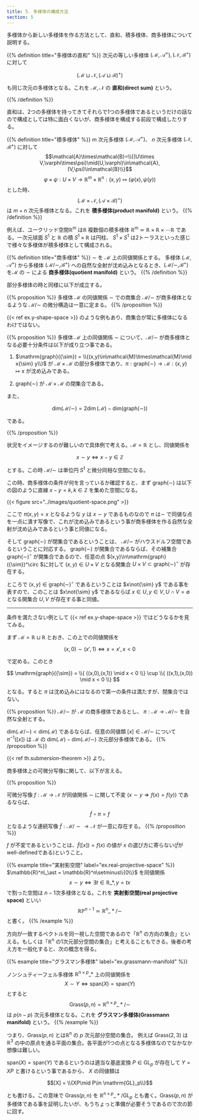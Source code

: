 ```yaml
---
title: 5. 多様体の構成方法
section: 5
---
```


多様体から新しい多様体を作る方法として、直和、積多様体、商多様体について説明する。

{{% definition title="多様体の直和" %}}
次元の等しい多様体 $(\mathcal{M},\mathcal{A}^+),(\mathcal{N},\mathcal{B}^+)$ に対して

$$ (\mathcal{M}\sqcup\mathcal{N},(\mathcal{A}\sqcup\mathcal{B})^+)$$

も同じ次元の多様体となる。これを $\mathcal{M},\mathcal{N}$ の **直和(direct sum)** という。

{{% /definition %}}

直和は、2つの多様体を持ってきてそれらで1つの多様体であるというだけの話なので構成としては特に面白くないが、商多様体を構成する前段で構成したりする。

{{% definition title="積多様体" %}}
$m$ 次元多様体 $(\mathcal{M},\mathcal{A}^+)$、 $n$ 次元多様体 $(\mathcal{N},\mathcal{B}^+)$ に対して
$$\mathcal{A}\times\mathcal{B}=\\{(U\times V,\varphi\times\psi)\mid(U,\varphi)\in\mathcal{A}, (V,\psi)\in\mathcal{B}\\}$$
$$\varphi\times\psi:U\times V\rightarrow\mathbb{R}^m\times\mathbb{R}^n:(x,y)\mapsto(\varphi(x),\psi(y)) $$
とした時、
$$(\mathcal{M}\times\mathcal{N},(\mathcal{A}\times\mathcal{B})^+)$$
は $m+n$ 次元多様体となる。これを **積多様体(product manifold)** という。
{{% /definition %}}

例えば、ユークリッド空間$\mathbb{R}^m$ は$\mathbb{R}$ 複数個の積多様体 $\mathbb{R}^m\simeq\mathbb{R}\times\mathbb{R}\times\cdots\mathbb{R}$ である。一次元球面 $S^1$ と $\mathbb{R}$ の積 $S^1\times\mathbb{R}$ は円柱、 $S^1\times S^1$ は2トーラスといった感じで様々な多様体が積多様体として構成される。

{{% definition title="商多様体" %}}
${\sim}$ を $\mathcal{M}$ 上の同値関係とする。
多様体 $(\mathcal{M},\mathcal{A}^+)$ から多様体 $(\mathcal{M}/{\sim},\mathcal{B}^+)$ への自然な全射が沈め込みとなるとき、$(\mathcal{M}/{\sim},\mathcal{B}^+)$ を$\mathcal{M}$ の ${\sim}$ による **商多様体(quotient manifold)** という。
{{% /definition %}}

部分多様体の時と同様に以下が成立する。

{{% proposition %}}
多様体 $\mathcal{M}$ の同値関係 ${\sim}$ での商集合 $\mathcal{M}/{\sim}$ が商多様体となるような $\mathcal{M}/{\sim}$ の微分構造は一意に定まる。
{{% /proposition %}}

{{< ref ex.y-shape-space >}} のような例もあり、商集合が常に多様体になるわけではない。

{{% proposition %}}
多様体 $\mathcal{M}$ 上の同値関係 ${\sim}$ について、$\mathcal{M}/{\sim}$ が商多様体となる必要十分条件は以下が成り立つ事である。

1. $\mathrm{graph}({\sim}) = \\{(x,y)\in\mathcal{M}\times\mathcal{M}\mid x{\sim} y\\}$ が $\mathcal{M}\times\mathcal{M}$ の部分多様体であり、$\pi:\mathrm{graph}({\sim})\rightarrow\mathcal{M}:(x,y)\mapsto x$ が沈め込みである。

2. $\mathrm{graph}({\sim})$ が $\mathcal{M}\times\mathcal{M}$ の閉集合である。

また、

$$\mathrm{dim}(\mathcal{M}/{\sim})=2\dim(\mathcal{M})-\mathrm{dim}(\mathrm{graph}({\sim}))$$

である。

{{% /proposition %}}

状況をイメージするのが難しいので具体例で考える。$\mathcal{M}=\mathbb{R}$ とし、同値関係を

$$x{\sim} y\Leftrightarrow x-y\in\mathbb{Z}$$

とする。この時 $\mathcal{M}/{\sim}$ は単位円 $S^1$ と微分同相な空間になる。

この時、商多様体の条件が何を言っているか確認すると、まず $\mathrm{graph}({\sim})$ は以下の図のように直線 $x-y=k,k\in\mathbb{Z}$ を集めた空間になる。

{{< figure src="../images/quotient-space.png" >}}

ここで $\pi(x,y)=x$ となるような $y$ は $x{\sim} y$ であるものなので $\pi$ は${\sim}$ で同値な点を一点に潰す写像で、これが沈め込みであるという事が商多様体を作る自然な全射が沈め込みであるという事と同値になる。

そして $\mathrm{graph}({\sim})$ が閉集合であるということは、 $\mathcal{M}/{\sim}$ がハウスドルフ空間であるということに対応する。
$\mathrm{graph}({\sim})$ が開集合であるならば、その補集合 $\mathrm{graph}({\sim})^\circ$ が開集合であるので、任意の点 $(x,y)\in\mathrm{graph}({\sim})^\circ $に対して
$(x,y)\in U\times V$ となる開集合 $U\times V\subset\mathrm{graph}({\sim})^\circ$ が存在する。

ところで $(x,y)\in\mathrm{graph}({\sim})^\circ$ であるということは $x\not{\sim} y$ である事を表すので、このことは $x\not{\sim} y$ であるならば $x\in U,y\in V,U\cap V=\emptyset$ となる開集合 $U,V$ が存在する事と同値。

---

条件を満たさない例として {{< ref ex.y-shape-space >}} ではどうなるかを見てみる。

まず $\mathcal{M}=\mathbb{R}\sqcup\mathbb{R}$ とおき、この上での同値関係を

$$(x,0){\sim}(x',1)\Leftrightarrow x=x', x<0 $$

で定める。このとき

$$
\mathrm{graph}({\sim}) = 
\\{ ((x,0),(x,1)) \mid x < 0 \\} \cup
\\{ ((x,1),(x,0)) \mid x < 0 \\}
$$

となる。すると $\pi$ は沈め込みにはなるので第一の条件は満たすが、閉集合ではない。

{{% proposition %}}
$\mathcal{M}/{\sim}$ が $\mathcal{M}$ の商多様体であるとし、 $\pi:\mathcal{M}\rightarrow\mathcal{M}/{\sim}$ を自然な全射とする。

$\mathrm{dim}(\mathcal{M}/{\sim}) < \mathrm{dim}(\mathcal{M})$ であるならば、任意の同値類 $[x]\in\mathcal{M}/{\sim}$ について $\pi^{-1}([x])$ は $\mathcal{M}$ の
$\mathrm{dim}(\mathcal{M}) - \mathrm{dim}(\mathcal{M}/{\sim})$ 次元部分多様体である。
{{% /proposition %}}

{{< ref th.submersion-theorem >}} より。

商多様体上の可微分写像に関して、以下が言える。

{{% proposition %}}

可微分写像 $f:\mathcal{M}\rightarrow\mathcal{N}$ が同値関係 $\sim$ に関して不変 ($x\sim y\Rightarrow f(x)=f(y)$) であるならば、

$$\tilde{f}\circ\pi=f$$

となるような連続写像 $\tilde{f}:\mathcal{M}/{\sim}\rightarrow\mathcal{N}$ が一意に存在する。
{{% /proposition %}}

$f$ が不変であるということは、$\tilde{f}([x])=f(x)$ の値が $x$ の選び方に寄らない($\tilde{f}$がwell-definedである)ということ。

{{% example title="実射影空間" label="ex.real-projective-space" %}}
$\mathbb{R}^n\_\ast = \mathbb{R}^n\setminus\\{0\\}$ を同値関係
$$ x\sim y \Leftrightarrow \exists t\in\mathbb{R}\_\ast, y=tx $$
で割った空間は $n-1$次多様体となる。これを **実射影空間(real projective space)** といい
$$\mathbb{RP}^{n-1}\simeq\mathbb{R}^n\_\ast/{\sim}$$
と書く。
{{% /example %}}

方向が一致するベクトルを同一視した空間であるので「$\mathbb{R}^n$ の方向の集合」といえる。もしくは「$\mathbb{R}^n$ の1次元部分空間の集合」と考えることもできる。後者の考え方を一般化すると、次の概念を得る。

{{% example title="グラスマン多様体" label="ex.grassmann-manifold" %}}

ノンシュティーフェル多様体 $\mathbb{R}^{n\times p}\_\ast$ 上の同値関係を
$$X\sim Y\Leftrightarrow \mathrm{span}(X)=\mathrm{span}(Y)$$
とすると
$$\mathrm{Grass}(p,n)=\mathbb{R}^{n\times p}\_\ast/{\sim}$$
は $p(n-p)$ 次元多様体となる。これを **グラスマン多様体(Grassmann manifold)** という。
{{% /example %}}

つまり、$\mathrm{Grass}(p,n)$ とは$\mathbb{R}^n$ の $p$ 次元部分空間の集合。
例えば $\mathrm{Grass}(2,3)$ は $\mathbb{R}^3$ の中の原点を通る平面の集合。各平面が1つの点となる多様体なのでなかなか想像は難しい。

$\mathrm{span}(X)=\mathrm{span}(Y)$ であるというのは適当な基底変換 $P\in \mathrm{GL}_p$ が存在して $Y=XP$ と書けるという事であるから、 $X$ の同値類は

$$[X] = \\{XP\mid P\in \mathrm{GL}_p\\}$$

とも書ける。この意味で $\mathrm{Grass}(p,n)$ を $\mathbb{R}^{n\times p}\_\ast/\mathrm{GL}_p$ とも書く。$\mathrm{Grass}(p,n)$ が多様体である事を証明したいが、もうちょっと準備が必要そうであるので次の節に回す。
